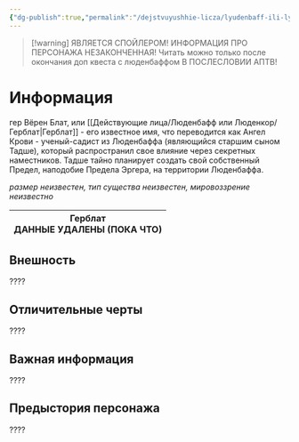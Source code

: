 ```yaml
---
{"dg-publish":true,"permalink":"/dejstvuyushhie-licza/lyudenbaff-ili-lyudenkor/gerblat/","dgPassFrontmatter":true}
---
```


> [!warning] ЯВЛЯЕТСЯ СПОЙЛЕРОМ!
> ИНФОРМАЦИЯ ПРО ПЕРСОНАЖА НЕЗАКОНЧЕННАЯ! Читать можно только после окончания доп квеста с люденбаффом В ПОСЛЕСЛОВИИ АПТВ!
# Информация
гер Вёрен Блат, или [[Действующие лица/Люденбафф или Люденкор/Герблат\|Герблат]] - его известное имя, что переводится как Ангел Крови - ученый-садист из Люденбаффа (являющийся старшим сыном Тадше), который распространил свое влияние через секретных наместников. Тадше тайно планирует создать свой собственный Предел, наподобие Предела Эргера, на территории Люденбаффа.

*размер неизвестен, тип существа неизвестен, мировоззрение неизвестно*

| Герблат<br>ДАННЫЕ УДАЛЕНЫ (ПОКА ЧТО)<br> |
| ---------------------------------------- |
## Внешность
????

## Отличительные черты
????
## Важная информация
????

## Предыстория персонажа
????




